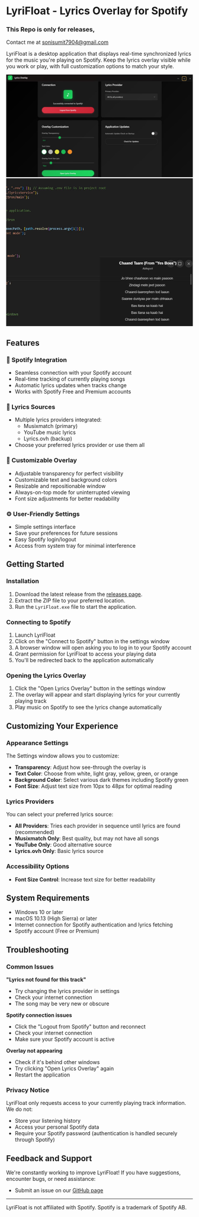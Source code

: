 # LyriFloat - Lyrics Overlay for Spotify

### This Repo is only for releases,

Contact me at sonisumit7904@gmail.com

LyriFloat is a desktop application that displays real-time synchronized lyrics for the music you're playing on Spotify. Keep the lyrics overlay visible while you work or play, with full customization options to match your style.

![LyriFloat Demo](icons/preview.png)
![LyriFloat Demo](icons/overlay.png)

## Features

### 🎵 Spotify Integration
- Seamless connection with your Spotify account
- Real-time tracking of currently playing songs
- Automatic lyrics updates when tracks change
- Works with Spotify Free and Premium accounts

### 📝 Lyrics Sources
- Multiple lyrics providers integrated:
  - Musixmatch (primary)
  - YouTube music lyrics
  - Lyrics.ovh (backup)
- Choose your preferred lyrics provider or use them all

### 🎨 Customizable Overlay
- Adjustable transparency for perfect visibility
- Customizable text and background colors
- Resizable and repositionable window
- Always-on-top mode for uninterrupted viewing
- Font size adjustments for better readability

### ⚙️ User-Friendly Settings
- Simple settings interface
- Save your preferences for future sessions
- Easy Spotify login/logout
- Access from system tray for minimal interference

## Getting Started

### Installation

1. Download the latest release from the [releases page](https://github.com/sonisumit7904/LyriFloat_Desktop_Releases/releases).
2. Extract the ZIP file to your preferred location.
3. Run the `LyriFloat.exe` file to start the application.

### Connecting to Spotify

1. Launch LyriFloat
2. Click on the "Connect to Spotify" button in the settings window
3. A browser window will open asking you to log in to your Spotify account
4. Grant permission for LyriFloat to access your playing data
5. You'll be redirected back to the application automatically

### Opening the Lyrics Overlay

1. Click the "Open Lyrics Overlay" button in the settings window
2. The overlay will appear and start displaying lyrics for your currently playing track
3. Play music on Spotify to see the lyrics change automatically

## Customizing Your Experience

### Appearance Settings

The Settings window allows you to customize:
- **Transparency**: Adjust how see-through the overlay is
- **Text Color**: Choose from white, light gray, yellow, green, or orange
- **Background Color**: Select various dark themes including Spotify green
- **Font Size**: Adjust text size from 10px to 48px for optimal reading

### Lyrics Providers

You can select your preferred lyrics source:
- **All Providers**: Tries each provider in sequence until lyrics are found (recommended)
- **Musixmatch Only**: Best quality, but may not have all songs
- **YouTube Only**: Good alternative source
- **Lyrics.ovh Only**: Basic lyrics source

### Accessibility Options

- **Font Size Control**: Increase text size for better readability

## System Requirements

- Windows 10 or later
- macOS 10.13 (High Sierra) or later
- Internet connection for Spotify authentication and lyrics fetching
- Spotify account (Free or Premium)

## Troubleshooting

### Common Issues

**"Lyrics not found for this track"**
- Try changing the lyrics provider in settings
- Check your internet connection
- The song may be very new or obscure

**Spotify connection issues**
- Click the "Logout from Spotify" button and reconnect
- Check your internet connection
- Make sure your Spotify account is active

**Overlay not appearing**
- Check if it's behind other windows
- Try clicking "Open Lyrics Overlay" again
- Restart the application

### Privacy Notice

LyriFloat only requests access to your currently playing track information. We do not:
- Store your listening history
- Access your personal Spotify data
- Require your Spotify password (authentication is handled securely through Spotify)

## Feedback and Support

We're constantly working to improve LyriFloat! If you have suggestions, encounter bugs, or need assistance:
- Submit an issue on our [GitHub page](https://github.com/sonisumit7904/LyriFloat_Desktop_Releases/issues)

---

LyriFloat is not affiliated with Spotify. Spotify is a trademark of Spotify AB.
